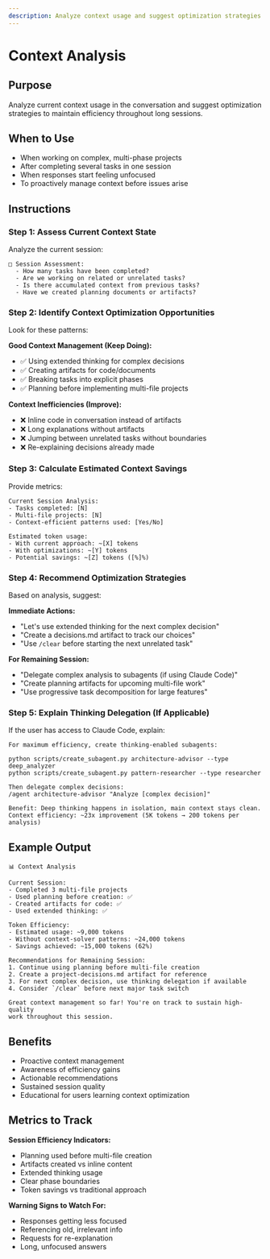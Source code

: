 ```yaml
---
description: Analyze context usage and suggest optimization strategies for ongoing session
---
```


# Context Analysis

## Purpose
Analyze current context usage in the conversation and suggest optimization strategies to maintain efficiency throughout long sessions.

## When to Use
- When working on complex, multi-phase projects
- After completing several tasks in one session
- When responses start feeling unfocused
- To proactively manage context before issues arise

## Instructions

### Step 1: Assess Current Context State

Analyze the current session:

```
□ Session Assessment:
  - How many tasks have been completed?
  - Are we working on related or unrelated tasks?
  - Is there accumulated context from previous tasks?
  - Have we created planning documents or artifacts?
```

### Step 2: Identify Context Optimization Opportunities

Look for these patterns:

**Good Context Management (Keep Doing):**
- ✅ Using extended thinking for complex decisions
- ✅ Creating artifacts for code/documents
- ✅ Breaking tasks into explicit phases
- ✅ Planning before implementing multi-file projects

**Context Inefficiencies (Improve):**
- ❌ Inline code in conversation instead of artifacts
- ❌ Long explanations without artifacts
- ❌ Jumping between unrelated tasks without boundaries
- ❌ Re-explaining decisions already made

### Step 3: Calculate Estimated Context Savings

Provide metrics:

```
Current Session Analysis:
- Tasks completed: [N]
- Multi-file projects: [N]
- Context-efficient patterns used: [Yes/No]

Estimated token usage:
- With current approach: ~[X] tokens
- With optimizations: ~[Y] tokens
- Potential savings: ~[Z] tokens ([%]%)
```

### Step 4: Recommend Optimization Strategies

Based on analysis, suggest:

**Immediate Actions:**
- "Let's use extended thinking for the next complex decision"
- "Create a decisions.md artifact to track our choices"
- "Use `/clear` before starting the next unrelated task"

**For Remaining Session:**
- "Delegate complex analysis to subagents (if using Claude Code)"
- "Create planning artifacts for upcoming multi-file work"
- "Use progressive task decomposition for large features"

### Step 5: Explain Thinking Delegation (If Applicable)

If the user has access to Claude Code, explain:

```
For maximum efficiency, create thinking-enabled subagents:

python scripts/create_subagent.py architecture-advisor --type deep_analyzer
python scripts/create_subagent.py pattern-researcher --type researcher

Then delegate complex decisions:
/agent architecture-advisor "Analyze [complex decision]"

Benefit: Deep thinking happens in isolation, main context stays clean.
Context efficiency: ~23x improvement (5K tokens → 200 tokens per analysis)
```

## Example Output

```
📊 Context Analysis

Current Session:
- Completed 3 multi-file projects
- Used planning before creation: ✅
- Created artifacts for code: ✅
- Used extended thinking: ✅

Token Efficiency:
- Estimated usage: ~9,000 tokens
- Without context-solver patterns: ~24,000 tokens
- Savings achieved: ~15,000 tokens (62%)

Recommendations for Remaining Session:
1. Continue using planning before multi-file creation
2. Create a project-decisions.md artifact for reference
3. For next complex decision, use thinking delegation if available
4. Consider `/clear` before next major task switch

Great context management so far! You're on track to sustain high-quality
work throughout this session.
```

## Benefits
- Proactive context management
- Awareness of efficiency gains
- Actionable recommendations
- Sustained session quality
- Educational for users learning context optimization

## Metrics to Track

**Session Efficiency Indicators:**
- Planning used before multi-file creation
- Artifacts created vs inline content
- Extended thinking usage
- Clear phase boundaries
- Token savings vs traditional approach

**Warning Signs to Watch For:**
- Responses getting less focused
- Referencing old, irrelevant info
- Requests for re-explanation
- Long, unfocused answers
